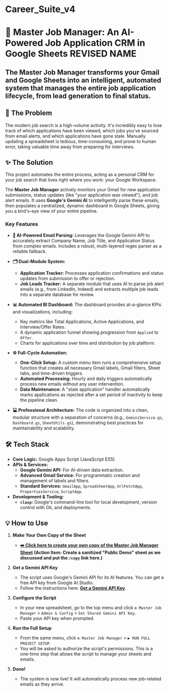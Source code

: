 # Career_Suite_v4
# 🤖 Master Job Manager: An AI-Powered Job Application CRM in Google Sheets **REVISED NAME**

**The Master Job Manager transforms your Gmail and Google Sheets into an intelligent, automated system that manages the entire job application lifecycle, from lead generation to final status.**
---

## 🚀 The Problem

The modern job search is a high-volume activity. It's incredibly easy to lose track of which applications have been viewed, which jobs you've sourced from email alerts, and which applications have gone stale. Manually updating a spreadsheet is tedious, time-consuming, and prone to human error, taking valuable time away from preparing for interviews.

## ✨ The Solution

This project automates the entire process, acting as a personal CRM for your job search that lives right where you work: your Google Workspace.

The **Master Job Manager** actively monitors your Gmail for new application submissions, status updates (like "your application was viewed"), and job alert emails. It uses **Google's Gemini AI** to intelligently parse these emails, then populates a centralized, dynamic dashboard in Google Sheets, giving you a bird's-eye view of your entire pipeline.

### Key Features

*   **🧠 AI-Powered Email Parsing:** Leverages the Google Gemini API to accurately extract Company Name, Job Title, and Application Status from complex emails. Includes a robust, multi-layered regex parser as a reliable fallback.

*   **🗂️ Dual-Module System:**
    *   **Application Tracker:** Processes application confirmations and status updates from submission to offer or rejection.
    *   **Job Leads Tracker:** A separate module that uses AI to parse job alert emails (e.g., from LinkedIn, Indeed) and extracts multiple job leads into a separate database for review.

*   **📊 Automated BI Dashboard:** The dashboard provides at-a-glance KPIs and visualizations, including:
    *   Key metrics like Total Applications, Active Applications, and Interview/Offer Rates.
    *   A dynamic application funnel showing progression from `Applied` to `Offer`.
    *   Charts for applications over time and distribution by job platform.

*   **⚙️ Full-Cycle Automation:**
    *   **One-Click Setup:** A custom menu item runs a comprehensive setup function that creates all necessary Gmail labels, Gmail filters, Sheet tabs, and time-driven triggers.
    *   **Automated Processing:** Hourly and daily triggers automatically process new emails without any user intervention.
    *   **Data Maintenance:** A "stale application" handler automatically marks applications as rejected after a set period of inactivity to keep the pipeline clean.

*   **💻 Professional Architecture:** The code is organized into a clean, modular structure with a separation of concerns (e.g., `GeminiService.gs`, `Dashboard.gs`, `SheetUtils.gs`), demonstrating best practices for maintainability and scalability.

## 🛠️ Tech Stack

*   **Core Logic:** Google Apps Script (JavaScript ES5)
*   **APIs & Services:**
    *   **Google Gemini API:** For AI-driven data extraction.
    *   **Advanced Gmail Service:** For programmatic creation and management of labels and filters.
    *   **Standard Services:** `GmailApp`, `SpreadsheetApp`, `UrlFetchApp`, `PropertiesService`, `ScriptApp`.
*   **Development & Tooling:**
    *   **`clasp`:** Google's command-line tool for local development, version control with Git, and deployments.

## 💡 How to Use

1.  **Make Your Own Copy of the Sheet**
    *   [**➡️ Click here to create your own copy of the Master Job Manager Sheet**](https://your-google-sheet-link-here-ending-in/copy)
    **(Action Item: Create a sanitized "Public Demo" sheet as we discussed and put the `/copy` link here.)**

2.  **Get a Gemini API Key**
    *   The script uses Google's Gemini API for its AI features. You can get a free API key from Google AI Studio.
    *   Follow the instructions here: [**Get a Gemini API Key**](https://aistudio.google.com/app/apikey).

3.  **Configure the Script**
    *   In your new spreadsheet, go to the top menu and click `⚙️ Master Job Manager` > `Admin & Config` > `Set Shared Gemini API Key`.
    *   Paste your API key when prompted.

4.  **Run the Full Setup**
    *   From the same menu, click `⚙️ Master Job Manager` > `▶️ RUN FULL PROJECT SETUP`.
    *   You will be asked to authorize the script's permissions. This is a one-time step that allows the script to manage your sheets and emails.

5.  **Done!**
    *   The system is now live! It will automatically process new job-related emails as they arrive.
